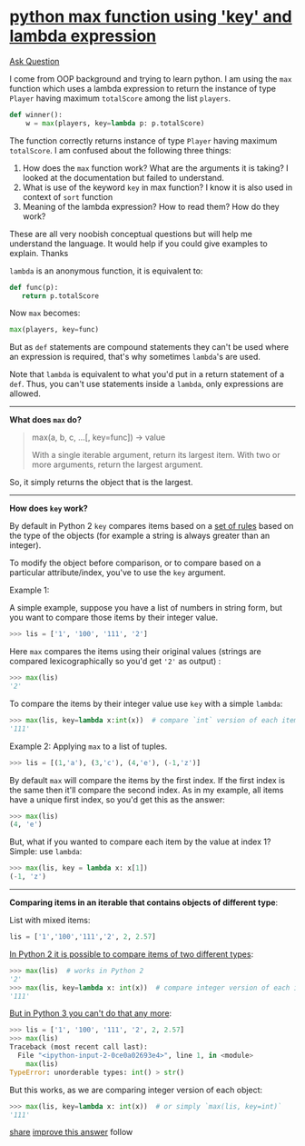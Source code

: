 # [python max function using 'key' and lambda expression](https://stackoverflow.com/questions/18296755/python-max-function-using-key-and-lambda-expression)

[Ask Question](https://stackoverflow.com/questions/ask)

I come from OOP background and trying to learn python. I am using the `max` function which uses a lambda expression to return the instance of type `Player` having maximum `totalScore` among the list `players`.

```py
def winner():
    w = max(players, key=lambda p: p.totalScore)
```

The function correctly returns instance of type `Player` having maximum `totalScore`. I am confused about the following three things:

1. How does the `max` function work? What are the arguments it is taking? I looked at the documentation but failed to understand.
2. What is use of the keyword `key` in max function? I know it is also used in context of `sort` function
3. Meaning of the lambda expression? How to read them? How do they work?

These are all very noobish conceptual questions but will help me understand the language. It would help if you could give examples to explain. Thanks

`lambda` is an anonymous function, it is equivalent to:

```python
def func(p):
   return p.totalScore     
```

Now `max` becomes:

```python
max(players, key=func)
```

But as `def` statements are compound statements they can't be used where an expression is required, that's why sometimes `lambda`'s are used.

Note that `lambda` is equivalent to what you'd put in a return statement of a `def`. Thus, you can't use statements inside a `lambda`, only expressions are allowed.

------

**What does `max` do?**

> max(a, b, c, ...[, key=func]) -> value
>
> With a single iterable argument, return its largest item. With two or more arguments, return the largest argument.

So, it simply returns the object that is the largest.

------

**How does `key` work?**

By default in Python 2 `key` compares items based on a [set of rules](http://docs.python.org/2/reference/expressions.html#not-in) based on the type of the objects (for example a string is always greater than an integer).

To modify the object before comparison, or to compare based on a particular attribute/index, you've to use the `key` argument.

Example 1:

A simple example, suppose you have a list of numbers in string form, but you want to compare those items by their integer value.

```python
>>> lis = ['1', '100', '111', '2']
```

Here `max` compares the items using their original values (strings are compared lexicographically so you'd get `'2'` as output) :

```python
>>> max(lis)
'2'
```

To compare the items by their integer value use `key` with a simple `lambda`:

```python
>>> max(lis, key=lambda x:int(x))  # compare `int` version of each item
'111'
```

Example 2: Applying `max` to a list of tuples.

```python
>>> lis = [(1,'a'), (3,'c'), (4,'e'), (-1,'z')]
```

By default `max` will compare the items by the first index. If the first index is the same then it'll compare the second index. As in my example, all items have a unique first index, so you'd get this as the answer:

```python
>>> max(lis)
(4, 'e')
```

But, what if you wanted to compare each item by the value at index 1? Simple: use `lambda`:

```python
>>> max(lis, key = lambda x: x[1])
(-1, 'z')
```

------

**Comparing items in an iterable that contains objects of different type**:

List with mixed items:

```python
lis = ['1','100','111','2', 2, 2.57]
```

[In Python 2 it is possible to compare items of two different types](http://docs.python.org/2/reference/expressions.html#not-in):

```python
>>> max(lis)  # works in Python 2
'2'
>>> max(lis, key=lambda x: int(x))  # compare integer version of each item
'111'
```

[But in Python 3 you can't do that any more](http://docs.python.org/3.0/whatsnew/3.0.html#ordering-comparisons):

```python
>>> lis = ['1', '100', '111', '2', 2, 2.57]
>>> max(lis)
Traceback (most recent call last):
  File "<ipython-input-2-0ce0a02693e4>", line 1, in <module>
    max(lis)
TypeError: unorderable types: int() > str()
```

But this works, as we are comparing integer version of each object:

```python
>>> max(lis, key=lambda x: int(x))  # or simply `max(lis, key=int)`
'111'
```



[share](https://stackoverflow.com/a/18296814) [improve this answer](https://stackoverflow.com/posts/18296814/edit) follow 
